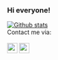 ### Hi everyone!


[![Github stats](https://github-readme-stats.vercel.app/api?username=IuliiaSharipova&show_icons=true&hide_border=true)](https://github.com/IuliiaSharipova)
<br/>
Contact me via:<br/> <br/>
[<img height="24" width="24" src="https://cdn.jsdelivr.net/npm/simple-icons@v3/icons/linkedin.svg" />](https://www.linkedin.com/in/iuliia-sharipova-2862a0241/)
[<img height="24" width="24" src="https://cdn.jsdelivr.net/npm/simple-icons@v3/icons/gmail.svg"/>](mailto:sharipova.y.s@gmail.com)




<!--
**IuliiaSharipova/IuliiaSharipova** is a ✨ _special_ ✨ repository because its `README.md` (this file) appears on your GitHub profile.

Here are some ideas to get you started:

- 🔭 I’m currently working on ...
- 🌱 I’m currently learning ...
- 👯 I’m looking to collaborate on ...
- 🤔 I’m looking for help with ...
- 💬 Ask me about ...
- 📫 How to reach me: ...
- 😄 Pronouns: ...
- ⚡ Fun fact: ...
-->
